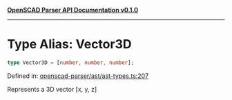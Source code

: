 [**OpenSCAD Parser API Documentation v0.1.0**](../README.md)

***

# Type Alias: Vector3D

```ts
type Vector3D = [number, number, number];
```

Defined in: [openscad-parser/ast/ast-types.ts:207](https://github.com/holistic-stack/openscad-tree-sitter/blob/57470856b239e8ae819e2b2fa40ff65d8c04912f/packages/openscad-parser/src/lib/openscad-parser/ast/ast-types.ts#L207)

Represents a 3D vector [x, y, z]
